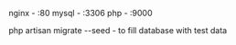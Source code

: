 nginx - :80
mysql - :3306
php - :9000

php artisan migrate --seed  - to fill database with test data

